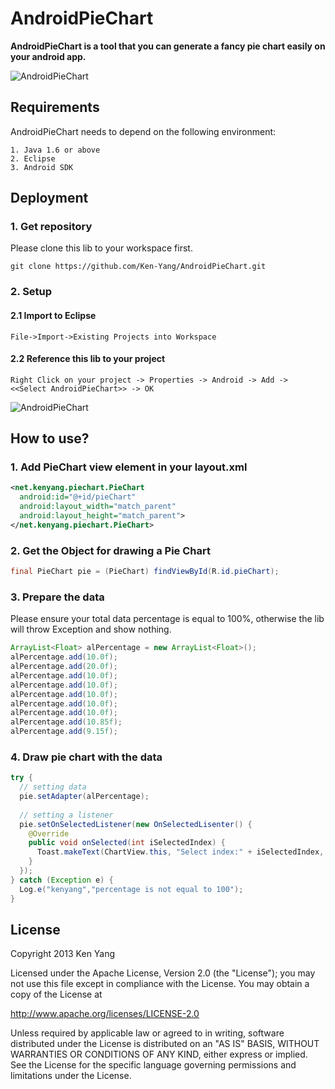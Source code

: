 # AndroidPieChart

**AndroidPieChart is a tool that you can generate a fancy pie chart easily on your android app.**



![AndroidPieChart](https://dl.dropboxusercontent.com/u/13846584/screen.png "AndroidPieChart")  



## Requirements
AndroidPieChart needs to depend on the following environment:
    
    1. Java 1.6 or above
    2. Eclipse
    3. Android SDK

## Deployment

### 1. Get repository
Please clone this lib to your workspace first.

    git clone https://github.com/Ken-Yang/AndroidPieChart.git
    
### 2. Setup
#### 2.1 Import to Eclipse
    
    File->Import->Existing Projects into Workspace
    
#### 2.2 Reference this lib to your project
    
    Right Click on your project -> Properties -> Android -> Add -> <<Select AndroidPieChart>> -> OK

![AndroidPieChart](http://dl.dropbox.com/u/13846584/Screen%20Shot%202013-04-03%20at%206.12.54%20PM.png "AndroidPieChart")  


## How to use?

### 1. Add PieChart view element in your layout.xml
```XML
<net.kenyang.piechart.PieChart
  android:id="@+id/pieChart"
  android:layout_width="match_parent"
  android:layout_height="match_parent">
</net.kenyang.piechart.PieChart>
```

### 2. Get the Object for drawing a Pie Chart
```Java
final PieChart pie = (PieChart) findViewById(R.id.pieChart);
```

### 3. Prepare the data
Please ensure your total data percentage is equal to 100%, otherwise the lib will throw Exception and show nothing.
```Java
ArrayList<Float> alPercentage = new ArrayList<Float>();
alPercentage.add(10.0f);
alPercentage.add(20.0f);
alPercentage.add(10.0f);
alPercentage.add(10.0f);
alPercentage.add(10.0f);
alPercentage.add(10.0f);
alPercentage.add(10.0f);
alPercentage.add(10.85f);
alPercentage.add(9.15f);
```

### 4. Draw pie chart with the data
```Java
try {
  // setting data
  pie.setAdapter(alPercentage);
  
  // setting a listener 
  pie.setOnSelectedListener(new OnSelectedLisenter() {
    @Override
    public void onSelected(int iSelectedIndex) {
      Toast.makeText(ChartView.this, "Select index:" + iSelectedIndex, Toast.LENGTH_SHORT).show();
    }
  });  
} catch (Exception e) {
  Log.e("kenyang","percentage is not equal to 100");
}
```

## License
Copyright 2013 Ken Yang
 
Licensed under the Apache License, Version 2.0 (the "License");
you may not use this file except in compliance with the License.
You may obtain a copy of the License at

  http://www.apache.org/licenses/LICENSE-2.0
    
Unless required by applicable law or agreed to in writing, software
distributed under the License is distributed on an "AS IS" BASIS,
WITHOUT WARRANTIES OR CONDITIONS OF ANY KIND, either express or implied.
See the License for the specific language governing permissions and
limitations under the License.



